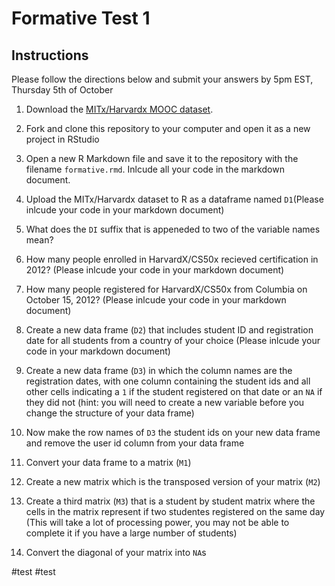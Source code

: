 # Formative Test 1

## Instructions

Please follow the directions below and submit your answers by 5pm EST, Thursday 5th of October

1. Download the [MITx/Harvardx MOOC dataset](https://dataverse.harvard.edu/file.xhtml?fileId=2468954&version=RELEASED&version=.0).

2. Fork and clone this repository to your computer and open it as a new project in RStudio

3. Open a new R Markdown file and save it to the repository with the filename `formative.rmd`. Inlcude all your code in the markdown document.

4. Upload the MITx/Harvardx dataset to R as a dataframe named `D1`(Please inlcude your code in your markdown document)

5. What does the `DI` suffix that is appeneded to two of the variable names mean?

6. How many people enrolled in HarvardX/CS50x recieved certification in 2012? (Please inlcude your code in your markdown document)

7. How many people registered for HarvardX/CS50x from Columbia on October 15, 2012? (Please inlcude your code in your markdown document)

8. Create a new data frame (`D2`) that includes student ID and registration date for all students from a country of your choice (Please inlcude your code in your markdown document)

9. Create a new data frame (`D3`) in which the column names are the registration dates, with one column containing the student ids and all other cells indicating a `1` if the student registered on that date or an `NA` if they did not (hint: you will need to create a new variable before you change the structure of your data frame)

10. Now make the row names of `D3` the student ids on your new data frame and remove the user id column from your data frame

11. Convert your data frame to a matrix (`M1`)

12. Create a new matrix which is the transposed version of your matrix (`M2`)

13. Create a third matrix (`M3`) that is a student by student matrix where the cells in the matrix represent if two studentes registered on the same day (This will take a lot of processing power, you may not be able to complete it if you have a large number of students)

14. Convert the diagonal of your matrix into `NA`s


#test
#test
